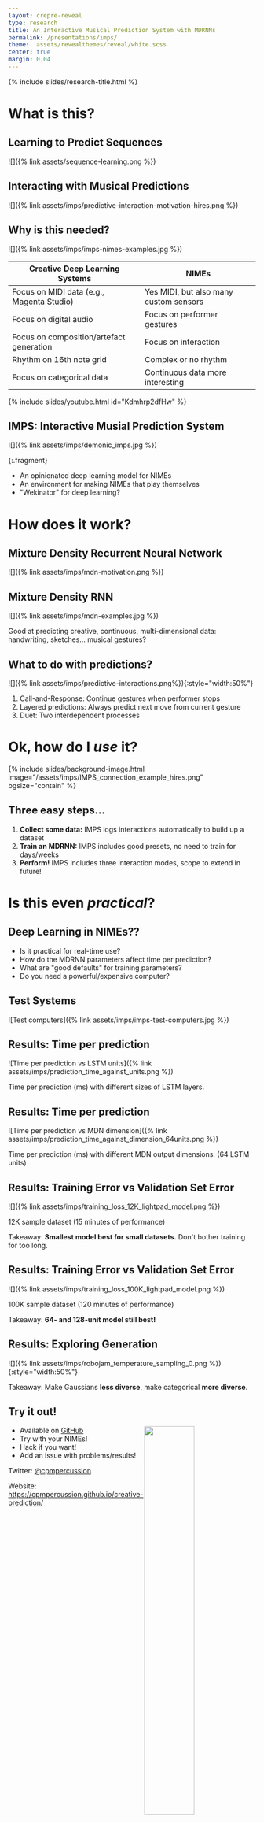 ```yaml
---
layout: crepre-reveal
type: research
title: An Interactive Musical Prediction System with MDRNNs
permalink: /presentations/imps/
theme:  assets/revealthemes/reveal/white.scss
center: true
margin: 0.04
---
```


{% include slides/research-title.html %}


# What is this?


## Learning to Predict Sequences

![]({% link assets/sequence-learning.png %})


## Interacting with Musical Predictions

![]({% link assets/imps/predictive-interaction-motivation-hires.png %})


## Why is this needed?

![]({% link assets/imps/imps-nimes-examples.jpg %})

| Creative Deep Learning Systems             | NIMEs                                         |
|--------------------------------------------|-----------------------------------------------|
| Focus on MIDI data (e.g., Magenta Studio)  | Yes MIDI, but also many custom sensors        |
| Focus on digital audio                     | Focus on performer gestures                   |
| Focus on composition/artefact generation   | Focus on interaction                          |
| Rhythm on 16th note grid                   | Complex or no rhythm                          |
| Focus on categorical data                  | Continuous data more interesting              |


{% include slides/youtube.html id="Kdmhrp2dfHw" %}


## IMPS: Interactive Musial Prediction System

![]({% link assets/imps/demonic_imps.jpg %})

{:.fragment}
- An opinionated deep learning model for NIMEs
- An environment for making NIMEs that play themselves
- "Wekinator" for deep learning?


# How does it work?


## Mixture Density Recurrent Neural Network

![]({% link assets/imps/mdn-motivation.png %})


## Mixture Density RNN

![]({% link assets/imps/mdn-examples.jpg %})

Good at predicting creative, continuous, multi-dimensional data: handwriting, sketches... musical gestures?


## What to do with predictions?

![]({% link assets/imps/predictive-interactions.png%}){:style="width:50%"}

1. Call-and-Response: Continue gestures when performer stops
2. Layered predictions: Always predict next move from current gesture
3. Duet: Two interdependent processes


# Ok, how do I _use_ it?


{% include slides/background-image.html
image="/assets/imps/IMPS_connection_example_hires.png"
bgsize="contain"
%}

## Three easy steps...

<ol>

<li class="fragment">
<b>Collect some data:</b> IMPS logs interactions automatically to build up a dataset
</li>

<li class="fragment">
<b>Train an MDRNN:</b> IMPS includes good presets, no need to train for days/weeks
</li>

<li class="fragment">
<b>Perform!</b> IMPS includes three interaction modes, scope to extend in future!
</li>

</ol>


# Is this even _practical_?


## Deep Learning in NIMEs??

- Is it practical for real-time use?
- How do the MDRNN parameters affect time per prediction?
- What are "good defaults" for training parameters?
- Do you need a powerful/expensive computer?


## Test Systems

![Test computers]({% link assets/imps/imps-test-computers.jpg %})


## Results: Time per prediction

![Time per prediction vs LSTM units]({% link assets/imps/prediction_time_against_units.png %})

Time per prediction (ms) with different sizes of LSTM layers.


## Results: Time per prediction

![Time per prediction vs MDN dimension]({% link assets/imps/prediction_time_against_dimension_64units.png %})

Time per prediction (ms) with different MDN output dimensions. (64
LSTM units)


## Results: Training Error vs Validation Set Error

![]({% link assets/imps/training_loss_12K_lightpad_model.png %})

12K sample dataset (15 minutes of performance)

Takeaway: **Smallest model best for small datasets.** Don't bother training for
too long.


## Results: Training Error vs Validation Set Error

![]({% link assets/imps/training_loss_100K_lightpad_model.png %})

100K sample dataset (120 minutes of performance)

Takeaway: **64- and 128-unit model still best!**


## Results: Exploring Generation

![]({% link assets/imps/robojam_temperature_sampling_0.png %}){:style="width:50%"}

Takeaway: Make Gaussians **less diverse**, make categorical **more diverse**.


## Try it out!

<img src="{% link assets/imps/imps-github.png %}" style="float:right;width:45%;">

- Available on [GitHub](https://github.com/cpmpercussion/imps)
- Try with your NIMEs!
- Hack if you want!
- Add an issue with problems/results!

Twitter: [@cpmpercussion](https://www.twitter.com/cpmpercussion)

Website: <https://cpmpercussion.github.io/creative-prediction/>
